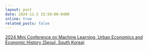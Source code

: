 ```yaml
---
layout: post
date: 2024-11-2 15:59:00-0400
inline: true
related_posts: false
---
```


[2024 Mini Conference on Machine Learning, Urban Economics and Economic History (Seoul, South Korea)](https://sites.google.com/view/hyang/conference?authuser=0)